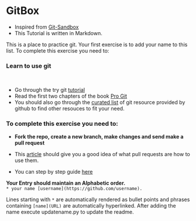 # GitBox
* Inspired from [Git-Sandbox](https://github.com/AGV-IIT-KGP/git-sandbox)
* This Tutorial is written in Markdown.

This is a place to practice git. Your first exercise is to add your name to this list. To complete this exercise you need to:

### Learn to use git
<br>

- Go through the try git [tutorial](https://try.github.io/levels/1/challenges/1) 
- Read the first two chapters of the book [Pro Git](http://git-scm.com/book/en/v2)
- You should also go through the [curated list](https://help.github.com/articles/good-resources-for-learning-git-and-github) of git resource provided by github to find other resouces to fit your need.<br>

### To complete this exercise you need to:

- **Fork the repo, create a new branch, make changes and send make a pull request**

 - This [article](https://help.github.com/articles/using-pull-requests) should give you a good idea of what pull requests are 	   how to use them.<br>
- You can step by step guide [here](https://github.com/asmeurer/git-workflow)<br>

**Your Entry should maintain an Alphabetic order.**<br>
`* your name [username](https://github.com/username).`

Lines starting with `*` are automatically rendered as bullet points and phrases containing `[name](URL)` are automatically hyperlinked. After adding the name execute updatename.py to update the readme.
